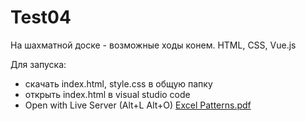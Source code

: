 # Test04
На шахматной доске - возможные ходы конем. HTML, CSS, Vue.js

Для запуска:
- скачать index.html, style.css в общую папку
- открыть index.html в visual studio code 
- Open with Live Server (Alt+L Alt+O)
[Excel Patterns.pdf](https://github.com/DmitriBelski/Test04/files/5102274/Excel.Patterns.pdf)
